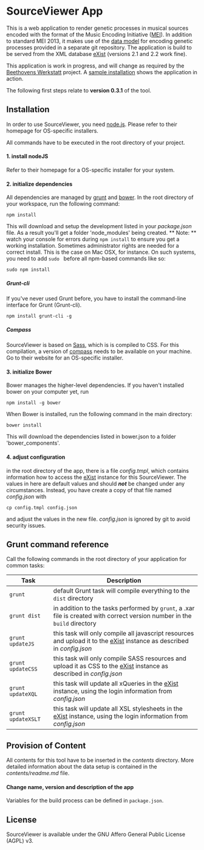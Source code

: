 # SourceViewer App
This is a web application to render genetic processes in musical sources encoded with the format of the Music Encoding Initiative ([MEI]). In addition to standard MEI 2013, it makes use of the [data model] for encoding genetic processes provided in a separate git repository.
The application is build to be served from the XML database [eXist] (versions 2.1 and 2.2 work fine). 

This application is work in progress, and will change as required by the [Beethovens Werkstatt] project. A [sample installation] shows the application in action. 

The following first steps relate to **version 0.3.1** of the tool. 

## Installation

In order to use SourceViewer, you need [node.js]. Please refer to their homepage for OS-specific installers.

All commands have to be executed in the root directory of your project.

#### 1. install nodeJS
Refer to their homepage for a OS-specific installer for your system.

#### 2. initialize dependencies
All dependencies are managed by [grunt] and [bower]. In the root directory of your workspace, run the following command:

`npm install` 

This will download and setup the development listed in your *package.json* file. As a result you'll get a folder 'node_modules' being created. 
** Note: ** watch your console for errors during `npm install` to ensure you get a working installation. Sometimes administrator rights are needed for a correct install. 
This is the case on Mac OSX, for instance. On such systems, you need to add `sudo ` before all npm-based commands like so:

`sudo npm install`

##### Grunt-cli
If you've never used Grunt before, you have to install the command-line interface for Grunt (Grunt-cli).

`npm install grunt-cli -g`

##### Compass
SourceViewer is based on [Sass], which is is compiled to CSS. For this compilation, a version of [compass] needs to be available 
on your machine. Go to their website for an OS-specific installer. 


#### 3. initialize Bower
Bower manages the higher-level dependencies. If you haven't installed bower on your computer yet, run

`npm install -g bower`

When Bower is installed, run the following command in the main directory:

`bower install`

This will download the dependencies listed in bower.json to a folder 'bower_components'. 

#### 4. adjust configuration
in the root directory of the app, there is a file *config.tmpl*, which contains information how to access the [eXist] instance for this SourceViewer. The values in here are default values and should ***not*** be changed under any circumstances. Instead, you have create a copy of that file named *config.json* with

`cp config.tmpl config.json`

and adjust the values in the new file. *config.json* is ignored by git to avoid security issues. 


## Grunt command reference

Call the following commands in the root directory of your application for common tasks:

Task | Description
-------- | ----------------
`grunt` | default Grunt task will compile everything to the `dist` directory
`grunt dist`| in addition to the tasks performed by `grunt`, a .xar file is created with correct version number in the `build` directory
`grunt updateJS` | this task will only compile all javascript resources and upload it to the [eXist] instance as described in *config.json*
`grunt updateCSS` | this task will only compile SASS resources and upload it as CSS to the [eXist] instance as described in *config.json*
`grunt updateXQL` | this task will update all xQueries in the [eXist] instance, using the login information from *config.json*
`grunt updateXSLT` | this task will update all XSL stylesheets in the [eXist] instance, using the login information from *config.json*



## Provision of Content
All contents for this tool have to be inserted in the *contents* directory. More detailed information about the data setup is contained in the 
*contents/readme.md* file.

#### Change name, version and description of the app
Variables for the build process can be defined in `package.json`. 

## License
SourceViewer is available under the GNU Affero General Public License (AGPL) v3. 


[mei]:http://www.music-encoding.org/
[eXist]:http://eXist-db.org
[data model]:https://github.com/BeethovensWerkstatt/Data-Model
[Beethovens Werkstatt]:http://beethovens-werkstatt.de
[sample installation]:http://beethovens-werkstatt.de/demo/index.html
[node.js]:http://nodejs.org
[grunt]:http://gruntjs.com
[bower]:http://bower.io
[Sass]:http://sass-lang.com
[compass]:http://compass-style.org
[their website]:http://compass-style.org/install
